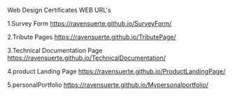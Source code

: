 Web Design Certificates WEB URL's

1.Survey Form
https://ravensuerte.github.io/SurveyForm/

2.Tribute Pages
https://ravensuerte.github.io/TributePage/

3.Technical Documentation Page
https://ravensuerte.github.io/TechnicalDocumentation/

4.product Landing Page
https://ravensuerte.github.io/ProductLandingPage/

5.personalPortfolio
 https://ravensuerte.github.io/Mypersonalportfolio/
